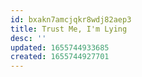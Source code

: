 ```yaml
---
id: bxakn7amcjqkr8wdj82aep3
title: Trust Me, I'm Lying
desc: ''
updated: 1655744933685
created: 1655744927701
---
```

